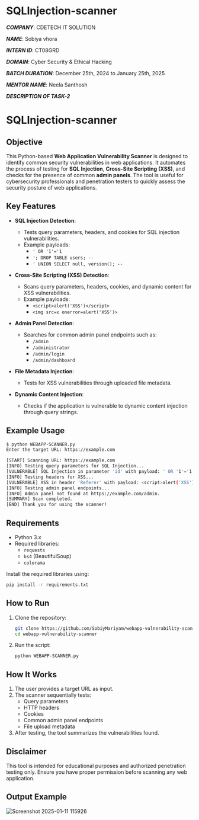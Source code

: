 # SQLInjection-scanner
***COMPANY***: CDETECH IT SOLUTION

***NAME***: Sobiya vhora

***INTERN ID***: CT08GRD

***DOMAIN***: Cyber Security & Ethical Hacking

***BATCH DURATION***: December 25th, 2024 to January 25th, 2025

***MENTOR NAME***: Neela Santhosh

***DESCRIPTION OF TASK-2***
# SQLInjection-scanner
## Objective
This Python-based **Web Application Vulnerability Scanner** is designed to identify common security vulnerabilities in web applications. It automates the process of testing for **SQL Injection**, **Cross-Site Scripting (XSS)**, and checks for the presence of common **admin panels**. The tool is useful for cybersecurity professionals and penetration testers to quickly assess the security posture of web applications.

## Key Features
- **SQL Injection Detection**:
  - Tests query parameters, headers, and cookies for SQL injection vulnerabilities.
  - Example payloads:
    - `' OR '1'='1`
    - `'; DROP TABLE users; --`
    - `' UNION SELECT null, version(); --`

- **Cross-Site Scripting (XSS) Detection**:
  - Scans query parameters, headers, cookies, and dynamic content for XSS vulnerabilities.
  - Example payloads:
    - `<script>alert('XSS')</script>`
    - `<img src=x onerror=alert('XSS')>`

- **Admin Panel Detection**:
  - Searches for common admin panel endpoints such as:
    - `/admin`
    - `/administrator`
    - `/admin/login`
    - `/admin/dashboard`

- **File Metadata Injection**:
  - Tests for XSS vulnerabilities through uploaded file metadata.

- **Dynamic Content Injection**:
  - Checks if the application is vulnerable to dynamic content injection through query strings.

## Example Usage
```bash
$ python WEBAPP-SCANNER.py
Enter the target URL: https://example.com

[START] Scanning URL: https://example.com
[INFO] Testing query parameters for SQL Injection...
[VULNERABLE] SQL Injection in parameter 'id' with payload: ' OR '1'='1
[INFO] Testing headers for XSS...
[VULNERABLE] XSS in header 'Referer' with payload: <script>alert('XSS')</script>
[INFO] Testing admin panel endpoints...
[INFO] Admin panel not found at https://example.com/admin.
[SUMMARY] Scan completed.
[END] Thank you for using the scanner!
```

## Requirements
- Python 3.x
- Required libraries:
  - `requests`
  - `bs4` (BeautifulSoup)
  - `colorama`

Install the required libraries using:
```bash
pip install -r requirements.txt
```

## How to Run
1. Clone the repository:
   ```bash
   git clone https://github.com/SobiyMariyam/webapp-vulnerability-scanner.git
   cd webapp-vulnerability-scanner
   ```
2. Run the script:
   ```bash
   python WEBAPP-SCANNER.py
   ```

## How It Works
1. The user provides a target URL as input.
2. The scanner sequentially tests:
   - Query parameters
   - HTTP headers
   - Cookies
   - Common admin panel endpoints
   - File upload metadata
3. After testing, the tool summarizes the vulnerabilities found.

## Disclaimer
This tool is intended for educational purposes and authorized penetration testing only. Ensure you have proper permission before scanning any web application.

## Output Example
![Screenshot 2025-01-11 115926](https://github.com/user-attachments/assets/b74d6ee8-1171-49fd-af67-c4f11fa631aa)


